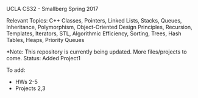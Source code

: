 UCLA CS32 - Smallberg Spring 2017

Relevant Topics: 
C++ Classes, Pointers, Linked Lists, Stacks, Queues, Inheritance, Polymorphism, Object-Oriented Design Principles, Recursion, Templates, Iterators, STL, Algorithmic Efficiency, Sorting, Trees, Hash Tables, Heaps, Priority Queues

*Note: This repository is currently being updated. More files/projects to come. Status: Added Project1

To add:
- HWs 2-5
- Projects 2,3
